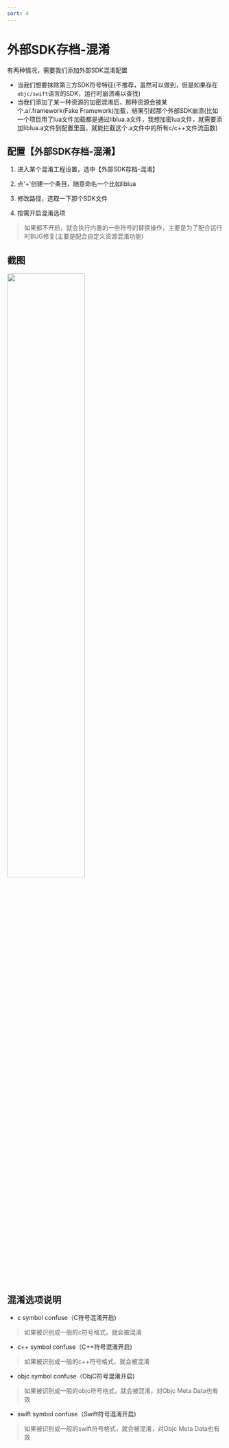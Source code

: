 ```yaml
---
sort: 4
---
```


# 外部SDK存档-混淆
有两种情况，需要我们添加外部SDK混淆配置

- 当我们想要抹除第三方SDK符号特征(不推荐，虽然可以做到，但是如果存在`objc/swift`语言的SDK，运行时崩溃难以查找)
- 当我们添加了某一种资源的加密混淆后，那种资源会被某个.a/.framework(Fake Framework)加载，结果引起那个外部SDK崩溃(比如一个项目用了lua文件加载都是通过liblua.a文件，我想加密lua文件，就需要添加liblua.a文件到配置里面，就能拦截这个.a文件中的所有c/c++文件流函数)

## 配置【外部SDK存档-混淆】
1. 进入某个混淆工程设置，选中【外部SDK存档-混淆】

2. 点'+'创建一个条目，随意命名一个比如liblua

3. 修改路径，选取一下那个SDK文件

4. 按需开启混淆选项
> 如果都不开启，就会执行内置的一些符号的替换操作，主要是为了配合运行时BUG修复(主要是配合自定义资源混淆功能)

## 截图
>
<img src="https://outtable.github.io/confuse-9live/assets/images/snapshots/snapshot-36.png" width="60%">

## 混淆选项说明
- c symbol confuse（C符号混淆开启)
> 如果被识别成一般的c符号格式，就会被混淆
> 

- c++ symbol confuse（C++符号混淆开启)
> 如果被识别成一般的c++符号格式，就会被混淆
> 

- objc symbol confuse（ObjC符号混淆开启)
> 如果被识别成一般的objc符号格式，就会被混淆，对Objc Meta Data也有效
> 

- swift symbol confuse（Swift符号混淆开启)
> 如果被识别成一般的swift符号格式，就会被混淆，对Objc Meta Data也有效
> 
